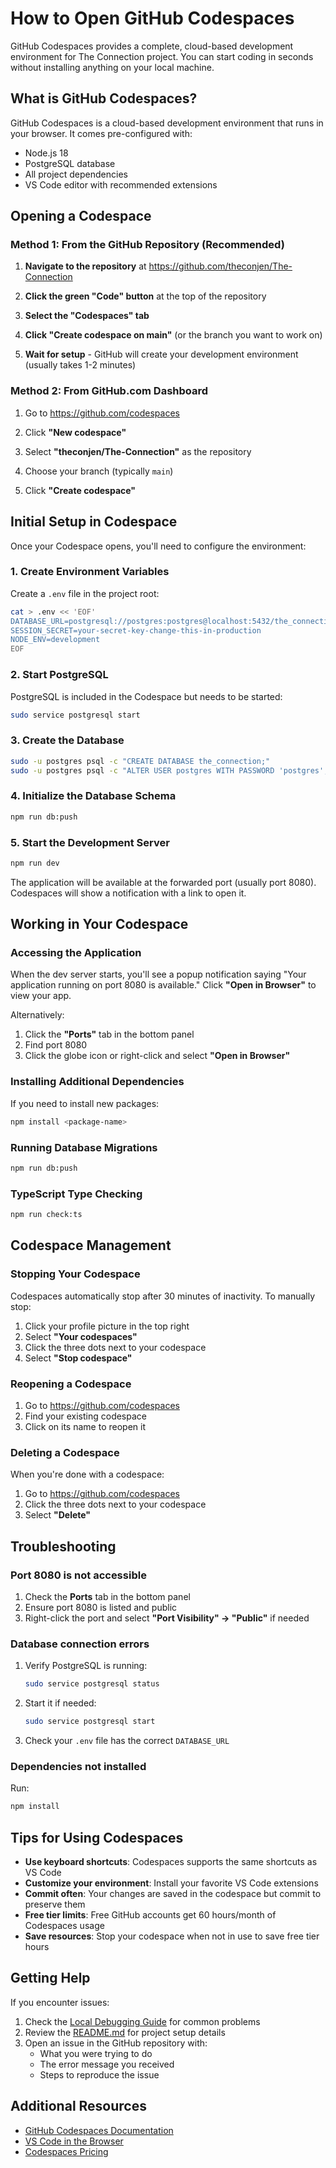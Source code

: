 # How to Open GitHub Codespaces

GitHub Codespaces provides a complete, cloud-based development environment for The Connection project. You can start coding in seconds without installing anything on your local machine.

## What is GitHub Codespaces?

GitHub Codespaces is a cloud-based development environment that runs in your browser. It comes pre-configured with:
- Node.js 18
- PostgreSQL database
- All project dependencies
- VS Code editor with recommended extensions

## Opening a Codespace

### Method 1: From the GitHub Repository (Recommended)

1. **Navigate to the repository** at https://github.com/theconjen/The-Connection

2. **Click the green "Code" button** at the top of the repository

3. **Select the "Codespaces" tab**

4. **Click "Create codespace on main"** (or the branch you want to work on)

5. **Wait for setup** - GitHub will create your development environment (usually takes 1-2 minutes)

### Method 2: From GitHub.com Dashboard

1. Go to https://github.com/codespaces

2. Click **"New codespace"**

3. Select **"theconjen/The-Connection"** as the repository

4. Choose your branch (typically `main`)

5. Click **"Create codespace"**

## Initial Setup in Codespace

Once your Codespace opens, you'll need to configure the environment:

### 1. Create Environment Variables

Create a `.env` file in the project root:

```bash
cat > .env << 'EOF'
DATABASE_URL=postgresql://postgres:postgres@localhost:5432/the_connection
SESSION_SECRET=your-secret-key-change-this-in-production
NODE_ENV=development
EOF
```

### 2. Start PostgreSQL

PostgreSQL is included in the Codespace but needs to be started:

```bash
sudo service postgresql start
```

### 3. Create the Database

```bash
sudo -u postgres psql -c "CREATE DATABASE the_connection;"
sudo -u postgres psql -c "ALTER USER postgres WITH PASSWORD 'postgres';"
```

### 4. Initialize the Database Schema

```bash
npm run db:push
```

### 5. Start the Development Server

```bash
npm run dev
```

The application will be available at the forwarded port (usually port 8080). Codespaces will show a notification with a link to open it.

## Working in Your Codespace

### Accessing the Application

When the dev server starts, you'll see a popup notification saying "Your application running on port 8080 is available." Click **"Open in Browser"** to view your app.

Alternatively:
1. Click the **"Ports"** tab in the bottom panel
2. Find port 8080
3. Click the globe icon or right-click and select **"Open in Browser"**

### Installing Additional Dependencies

If you need to install new packages:

```bash
npm install <package-name>
```

### Running Database Migrations

```bash
npm run db:push
```

### TypeScript Type Checking

```bash
npm run check:ts
```

## Codespace Management

### Stopping Your Codespace

Codespaces automatically stop after 30 minutes of inactivity. To manually stop:

1. Click your profile picture in the top right
2. Select **"Your codespaces"**
3. Click the three dots next to your codespace
4. Select **"Stop codespace"**

### Reopening a Codespace

1. Go to https://github.com/codespaces
2. Find your existing codespace
3. Click on its name to reopen it

### Deleting a Codespace

When you're done with a codespace:

1. Go to https://github.com/codespaces
2. Click the three dots next to your codespace
3. Select **"Delete"**

## Troubleshooting

### Port 8080 is not accessible

1. Check the **Ports** tab in the bottom panel
2. Ensure port 8080 is listed and public
3. Right-click the port and select **"Port Visibility" → "Public"** if needed

### Database connection errors

1. Verify PostgreSQL is running:
   ```bash
   sudo service postgresql status
   ```

2. Start it if needed:
   ```bash
   sudo service postgresql start
   ```

3. Check your `.env` file has the correct `DATABASE_URL`

### Dependencies not installed

Run:
```bash
npm install
```

## Tips for Using Codespaces

- **Use keyboard shortcuts**: Codespaces supports the same shortcuts as VS Code
- **Customize your environment**: Install your favorite VS Code extensions
- **Commit often**: Your changes are saved in the codespace but commit to preserve them
- **Free tier limits**: Free GitHub accounts get 60 hours/month of Codespaces usage
- **Save resources**: Stop your codespace when not in use to save free tier hours

## Getting Help

If you encounter issues:
1. Check the [Local Debugging Guide](./LOCAL_DEBUGGING.md) for common problems
2. Review the [README.md](../README.md) for project setup details
3. Open an issue in the GitHub repository with:
   - What you were trying to do
   - The error message you received
   - Steps to reproduce the issue

## Additional Resources

- [GitHub Codespaces Documentation](https://docs.github.com/en/codespaces)
- [VS Code in the Browser](https://code.visualstudio.com/docs/remote/codespaces)
- [Codespaces Pricing](https://github.com/features/codespaces#pricing)
